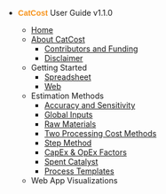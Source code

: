 - <span style="font-family:Arial; font-weight: bold; color:#F7941D">CatCost</span> User Guide v1.1.0

  - [Home](/)
  - [About CatCost](/about/)
      - [Contributors and Funding](/about/contributors)
      - [Disclaimer](/about/disclaimer)
  - Getting Started
    - [Spreadsheet](/getting-started/spreadsheet)
    - [Web](/getting-started/web-app)
  - Estimation Methods
    - [Accuracy and Sensitivity](/estimation-methods/accuracy)
    - [Global Inputs](/estimation-methods/global-inputs)
    - [Raw Materials](/estimation-methods/raw-materials)
    - [Two Processing Cost Methods](/estimation-methods/processing-cost-methods)
    - [Step Method](/estimation-methods/step-method)
    - [CapEx & OpEx Factors](/estimation-methods/capex-and-opex-factors)
    - [Spent Catalyst](/estimation-methods/spent-catalyst)
    - [Process Templates](/estimation-methods/process-templates)
  - Web App Visualizations
